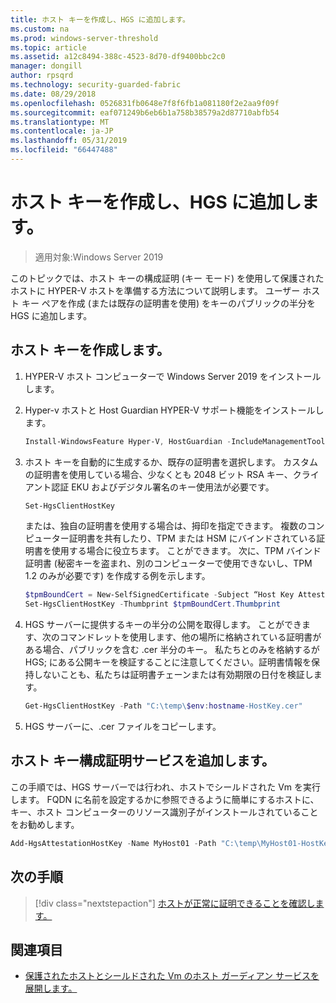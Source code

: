 ```yaml
---
title: ホスト キーを作成し、HGS に追加します。
ms.custom: na
ms.prod: windows-server-threshold
ms.topic: article
ms.assetid: a12c8494-388c-4523-8d70-df9400bbc2c0
manager: dongill
author: rpsqrd
ms.technology: security-guarded-fabric
ms.date: 08/29/2018
ms.openlocfilehash: 0526831fb0648e7f8f6fb1a081180f2e2aa9f09f
ms.sourcegitcommit: eaf071249b6eb6b1a758b38579a2d87710abfb54
ms.translationtype: MT
ms.contentlocale: ja-JP
ms.lasthandoff: 05/31/2019
ms.locfileid: "66447488"
---
```

# <a name="create-a-host-key-and-add-it-to-hgs"></a>ホスト キーを作成し、HGS に追加します。

>適用対象:Windows Server 2019


このトピックでは、ホスト キーの構成証明 (キー モード) を使用して保護されたホストに HYPER-V ホストを準備する方法について説明します。 ユーザー ホスト キー ペアを作成 (または既存の証明書を使用) をキーのパブリックの半分を HGS に追加します。

## <a name="create-a-host-key"></a>ホスト キーを作成します。

1.  HYPER-V ホスト コンピューターで Windows Server 2019 をインストールします。
2.  Hyper-v ホストと Host Guardian HYPER-V サポート機能をインストールします。

    ```powershell
    Install-WindowsFeature Hyper-V, HostGuardian -IncludeManagementTools -Restart
    ``` 

3.  ホスト キーを自動的に生成するか、既存の証明書を選択します。 カスタムの証明書を使用している場合、少なくとも 2048 ビット RSA キー、クライアント認証 EKU およびデジタル署名のキー使用法が必要です。

    ```powershell
    Set-HgsClientHostKey
    ```

    または、独自の証明書を使用する場合は、拇印を指定できます。 
    複数のコンピューター証明書を共有したり、TPM または HSM にバインドされている証明書を使用する場合に役立ちます。 ことができます。 次に、TPM バインド証明書 (秘密キーを盗まれ、別のコンピューターで使用できないし、TPM 1.2 のみが必要です) を作成する例を示します。

    ```powershell
    $tpmBoundCert = New-SelfSignedCertificate -Subject “Host Key Attestation ($env:computername)” -Provider “Microsoft Platform Crypto Provider”
    Set-HgsClientHostKey -Thumbprint $tpmBoundCert.Thumbprint
    ```

4.  HGS サーバーに提供するキーの半分の公開を取得します。 ことができます、次のコマンドレットを使用します、他の場所に格納されている証明書がある場合、パブリックを含む .cer 半分のキー。 私たちとのみを格納するが HGS; にある公開キーを検証することに注意してください。証明書情報を保持しないことも、私たちは証明書チェーンまたは有効期限の日付を検証します。

    ```powershell
    Get-HgsClientHostKey -Path "C:\temp\$env:hostname-HostKey.cer"
    ```

5.  HGS サーバーに、.cer ファイルをコピーします。

## <a name="add-the-host-key-to-the-attestation-service"></a>ホスト キー構成証明サービスを追加します。

この手順では、HGS サーバーでは行われ、ホストでシールドされた Vm を実行します。 FQDN に名前を設定するかに参照できるように簡単にするホストに、キー、ホスト コンピューターのリソース識別子がインストールされていることをお勧めします。

```powershell
Add-HgsAttestationHostKey -Name MyHost01 -Path "C:\temp\MyHost01-HostKey.cer"
``` 

## <a name="next-step"></a>次の手順

> [!div class="nextstepaction"]
> [ホストが正常に証明できることを確認します。](guarded-fabric-confirm-hosts-can-attest-successfully.md)

## <a name="see-also"></a>関連項目

- [保護されたホストとシールドされた Vm のホスト ガーディアン サービスを展開します。](guarded-fabric-deploying-hgs-overview.md)
